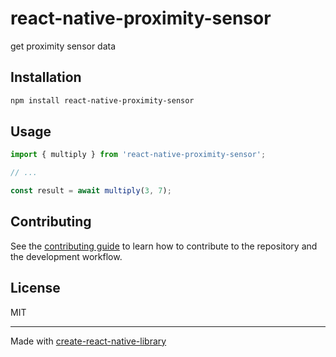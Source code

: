 # react-native-proximity-sensor

get proximity sensor data

## Installation

```sh
npm install react-native-proximity-sensor
```

## Usage

```js
import { multiply } from 'react-native-proximity-sensor';

// ...

const result = await multiply(3, 7);
```

## Contributing

See the [contributing guide](CONTRIBUTING.md) to learn how to contribute to the repository and the development workflow.

## License

MIT

---

Made with [create-react-native-library](https://github.com/callstack/react-native-builder-bob)
